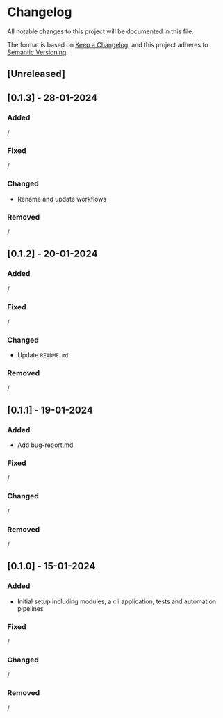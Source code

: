 # Changelog

All notable changes to this project will be documented in this file.

The format is based on [Keep a Changelog](https://keepachangelog.com/en/1.0.0/),
and this project adheres to [Semantic Versioning](https://semver.org/spec/v2.0.0.html).

## [Unreleased]

## [0.1.3] - 28-01-2024

### Added

/

### Fixed

/

### Changed

- Rename and update workflows

### Removed

/

## [0.1.2] - 20-01-2024

### Added

/

### Fixed

/

### Changed

- Update `README.md`

### Removed

/

## [0.1.1] - 19-01-2024

### Added

- Add [bug-report.md](.github/ISSUE_TEMPLATE/bug-report.md)

### Fixed

/

### Changed

/

### Removed

/

## [0.1.0] - 15-01-2024

### Added

- Initial setup including modules, a cli application, tests and automation pipelines

### Fixed

/

### Changed

/

### Removed

/